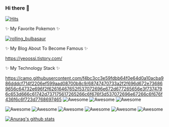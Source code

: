### Hi there 👋
[![Hits](https://hits.seeyoufarm.com/api/count/incr/badge.svg?url=https%3A%2F%2Fgithub.com%2Fyeojisun&count_bg=%235EA627&title_bg=%23555555&icon=&icon_color=%23E7E7E7&title=hits&edge_flat=false)](https://hits.seeyoufarm.com)


✨ My Favorite Pokemon ✨

[![rolling_bulbasaur](https://emoji.gg/assets/emoji/2397-rolling-bulbasaur.gif)](https://emoji.gg/emoji/2397-rolling-bulbasaur)

✨ My Blog About To Become Famous ✨

https://yeoossi.tistory.com/

✨ My Technology Stack ✨

https://camo.githubusercontent.com/f4bc3cc3e59fdbb64f0e64d0a10acba986dddcf714f2206ef599aad08700b8c9/68747470733a2f2f696d672e736869656c64732e696f2f62616467652f537072696e672d677265656e3f7374796c653d666c61742d737175617265266c6f676f3d537072696e67266c6f676f436f6c6f723d7768697465
![Awesome]([https://camo.githubusercontent.com/b07f3a8b7bca33795a1f6aa27a53acca9f23620bc5f9dc531253594d2299bd21/68747470733a2f2f696d672e736869656c64732e696f2f62616467652f2d6a6176617363726970742d726564])
![Awesome](https://camo.githubusercontent.com/4b167306f139b376a8fe1c23a56469882163d9b6f1a6c76640eb9e48d9a100d5/68747470733a2f2f696d672e736869656c64732e696f2f62616467652f2d68746d6c2d626c7565)
![Awesome](https://camo.githubusercontent.com/837ab929b485bec501d78aae67baad3aa0b2206d5c903fbcb3db028b09fb1300/68747470733a2f2f696d672e736869656c64732e696f2f62616467652f2d6373732d6f72616e6765)

![Awesome](https://camo.githubusercontent.com/acd24fae523f82eb9873f2404b83179a6e553a4d6ea6336e239f7cac2609aba8/68747470733a2f2f696d672e736869656c64732e696f2f62616467652f52656163742d3334643265623f7374796c653d666c6174266c6f676f3d7265616374266c6f676f436f6c6f723d7768697465)
![Awesome](https://camo.githubusercontent.com/e1158aa1510d2ff201f94fb15831ae9585b23668e4888a98033d98a036eaa6d4/68747470733a2f2f696d672e736869656c64732e696f2f62616467652f5655452d3030383030302e7376673f267374796c653d666c6174266c6f676f3d7675652e6a73266c6f676f436f6c6f723d7768697465)
![Awesome](https://camo.githubusercontent.com/dd83448c89784947a4fe30a1730f2294fab894388f69bbf2fc65ad548170dcec/68747470733a2f2f696d672e736869656c64732e696f2f62616467652f2d466c75747465722d3145393046463f7374796c653d666c61742d737175617265266c6f676f3d666c7574746572266c6f676f436f6c6f723d7768697465)
![Awesome](https://camo.githubusercontent.com/6a5aacf3392820ac9711bbe9de3147d0e05f8eb90f99c2727e340c4d00f9ba08/68747470733a2f2f696d672e736869656c64732e696f2f62616467652f2d476f6c616e672d677261793f7374796c653d666c61742d737175617265266c6f676f3d476f)
![Awesome](https://camo.githubusercontent.com/e17e119d8c9bb34ac9710be65d35d52a7e04cc260476760305525204df5f34b0/68747470733a2f2f696d672e736869656c64732e696f2f62616467652f2d4a6176612d3030373339363f7374796c653d666c61742d737175617265266c6f676f3d6a617661)
![Awesome](https://camo.githubusercontent.com/11ff6d6c0de1853bfbebe9b1230e4f48ec9aa7ae46800301933a22d78371149a/68747470733a2f2f696d672e736869656c64732e696f2f62616467652f2d432532332d626c61636b3f6c6f676f3d632d7368617270)


[![Anurag's github stats](https://github-readme-stats.vercel.app/api?username=yeojisun)](https://github.com/anuraghazra/github-readme-stats)


<!--
**yeojisun/yeojisun** is a ✨ _special_ ✨ repository because its `README.md` (this file) appears on your GitHub profile.

Here are some ideas to get you started:

- 🔭 I’m currently working on ...
- 🌱 I’m currently learning ...
- 👯 I’m looking to collaborate on ...
- 🤔 I’m looking for help with ...
- 💬 Ask me about ...
- 📫 How to reach me: ...
- 😄 Pronouns: ...
- ⚡ Fun fact: ...
-->
